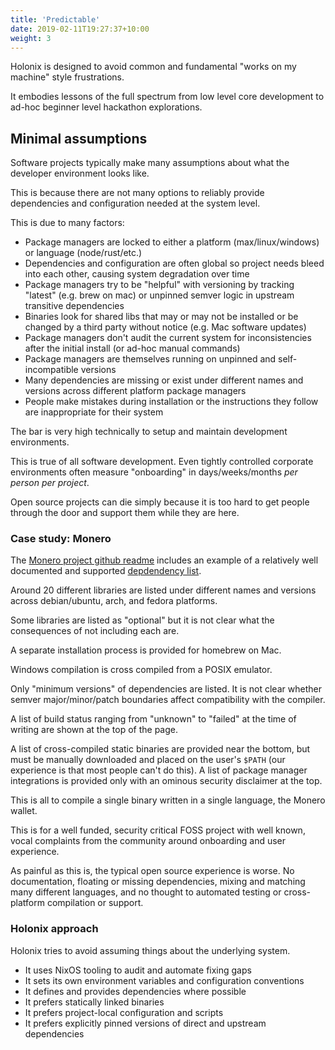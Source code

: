 ```yaml
---
title: 'Predictable'
date: 2019-02-11T19:27:37+10:00
weight: 3
---
```


Holonix is designed to avoid common  and fundamental "works on my machine" style frustrations.

It embodies lessons of the full spectrum from low level core development to ad-hoc beginner level hackathon explorations.

## Minimal assumptions

Software projects typically make many assumptions about what the developer environment looks like.

This is because there are not many options to reliably provide dependencies and configuration needed at the system level.

This is due to many factors:

- Package managers are locked to either a platform (max/linux/windows) or language (node/rust/etc.)
- Dependencies and configuration are often global so project needs bleed into each other, causing system degradation over time
- Package managers try to be "helpful" with versioning by tracking "latest" (e.g. brew on mac) or unpinned semver logic in upstream transitive dependencies
- Binaries look for shared libs that may or may not be installed or be changed by a third party without notice (e.g. Mac software updates)
- Package managers don't audit the current system for inconsistencies after the initial install (or ad-hoc manual commands)
- Package managers are themselves running on unpinned and self-incompatible versions
- Many dependencies are missing or exist under different names and versions across different platform package managers
- People make mistakes during installation or the instructions they follow are inappropriate for their system

The bar is very high technically to setup and maintain development environments.

This is true of all software development. Even tightly controlled corporate environments often measure "onboarding" in days/weeks/months _per person per project_.

Open source projects can die simply because it is too hard to get people through the door and support them while they are here.

### Case study: Monero

The [Monero project github readme](https://github.com/monero-project/monero) includes an example of a relatively well documented and supported [depdendency list](https://github.com/monero-project/monero#dependencies).

Around 20 different libraries are listed under different names and versions across debian/ubuntu, arch, and fedora platforms.

Some libraries are listed as "optional" but it is not clear what the consequences of not including each are.

A separate installation process is provided for homebrew on Mac.

Windows compilation is cross compiled from a POSIX emulator.

Only "minimum versions" of dependencies are listed. It is not clear whether semver major/minor/patch boundaries affect compatibility with the compiler.

A list of build status ranging from "unknown" to "failed" at the time of writing are shown at the top of the page.

A list of cross-compiled static binaries are provided near the bottom, but must be manually downloaded and placed on the user's `$PATH` (our experience is that most people can't do this). A list of package manager integrations is provided only with an ominous security disclaimer at the top.

This is all to compile a single binary written in a single language, the Monero wallet.

This is for a well funded, security critical FOSS project with well known, vocal complaints from the community around onboarding and user experience.

As painful as this is, the typical open source experience is worse. No documentation, floating or missing dependencies, mixing and matching many different languages, and no thought to automated testing or cross-platform compilation or support.

### Holonix approach

Holonix tries to avoid assuming things about the underlying system.

- It uses NixOS tooling to audit and automate fixing gaps
- It sets its own environment variables and configuration conventions
- It defines and provides dependencies where possible
- It prefers statically linked binaries
- It prefers project-local configuration and scripts
- It prefers explicitly pinned versions of direct and upstream dependencies
